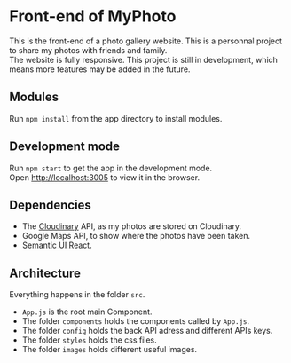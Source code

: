 # Front-end of MyPhoto

This is the front-end of a photo gallery website. 
This is a personnal project to share my photos with friends and family. <br>
The website is fully responsive. 
This project is still in development, which means more features may be added in the future.

## Modules

Run `npm install` from the app directory to install modules.

## Development mode

Run `npm start` to get the app in the development mode.<br>
Open [http://localhost:3005](http://localhost:3005) to view it in the browser.

## Dependencies

- The [Cloudinary](https://cloudinary.com/documentation/solution_overview) API, as my photos are stored on Cloudinary. 
- Google Maps API, to show where the photos have been taken.
- [Semantic UI React](https://react.semantic-ui.com).

## Architecture

Everything happens in the folder `src`.
- `App.js` is the root main Component.
- The folder `components` holds the components called by `App.js`.
- The folder `config` holds the back API adress and different APIs keys. 
- The folder `styles` holds the css files.
- The folder `images` holds different useful images.
